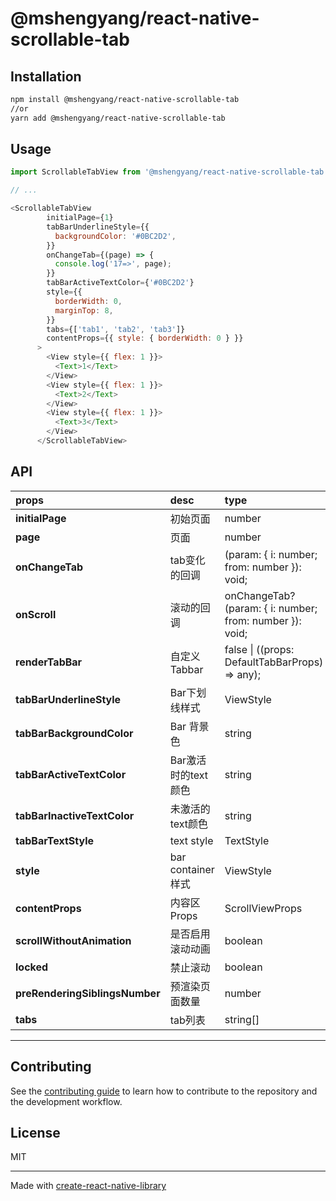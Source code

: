 # @mshengyang/react-native-scrollable-tab


## Installation

```sh
npm install @mshengyang/react-native-scrollable-tab
//or
yarn add @mshengyang/react-native-scrollable-tab
```

## Usage

```js
import ScrollableTabView from '@mshengyang/react-native-scrollable-tab';

// ...

<ScrollableTabView
        initialPage={1}
        tabBarUnderlineStyle={{
          backgroundColor: '#0BC2D2',
        }}
        onChangeTab={(page) => {
          console.log('17=>', page);
        }}
        tabBarActiveTextColor={'#0BC2D2'}
        style={{
          borderWidth: 0,
          marginTop: 8,
        }}
        tabs={['tab1', 'tab2', 'tab3']}
        contentProps={{ style: { borderWidth: 0 } }}
      >
        <View style={{ flex: 1 }}>
          <Text>1</Text>
        </View>
        <View style={{ flex: 1 }}>
          <Text>2</Text>
        </View>
        <View style={{ flex: 1 }}>
          <Text>3</Text>
        </View>
      </ScrollableTabView>
```
## API

| props                          | desc             | type                                                    |
| :----------------------------- | :--------------- | :------------------------------------------------------ |
| **initialPage**                |  初始页面            | number                                                  |
| **page**                       | 页面               | number                                                  |
| **onChangeTab**                | tab变化的回调         | (param: { i: number; from: number }): void;             |
| **onScroll**                   | 滚动的回调            | onChangeTab?(param: { i: number; from: number }): void; |
| **renderTabBar**               | 自定义Tabbar        | false \| ((props: DefaultTabBarProps) => any);          |
| **tabBarUnderlineStyle**       | Bar下划线样式         | ViewStyle                                               |
| **tabBarBackgroundColor**      | Bar 背景色          | string                                                  |
| **tabBarActiveTextColor**      | Bar激活时的text颜色    | string                                                  |
| **tabBarInactiveTextColor**    | 未激活的text颜色       | string                                                  |
| **tabBarTextStyle**            | text style       | TextStyle                                               |
| **style**                      | bar container 样式 | ViewStyle                                               |
| **contentProps**               | 内容区Props         | ScrollViewProps                                         |
| **scrollWithoutAnimation**     | 是否启用滚动动画         | boolean                                                 |
| **locked**                     | 禁止滚动             | boolean                                                 |
| **preRenderingSiblingsNumber** | 预渲染页面数量          | number                                                  |
| **tabs**                       | tab列表            | string\[]                                               |
 

* ****

## Contributing

See the [contributing guide](CONTRIBUTING.md) to learn how to contribute to the repository and the development workflow.

## License

MIT

---

Made with [create-react-native-library](https://github.com/callstack/react-native-builder-bob)
